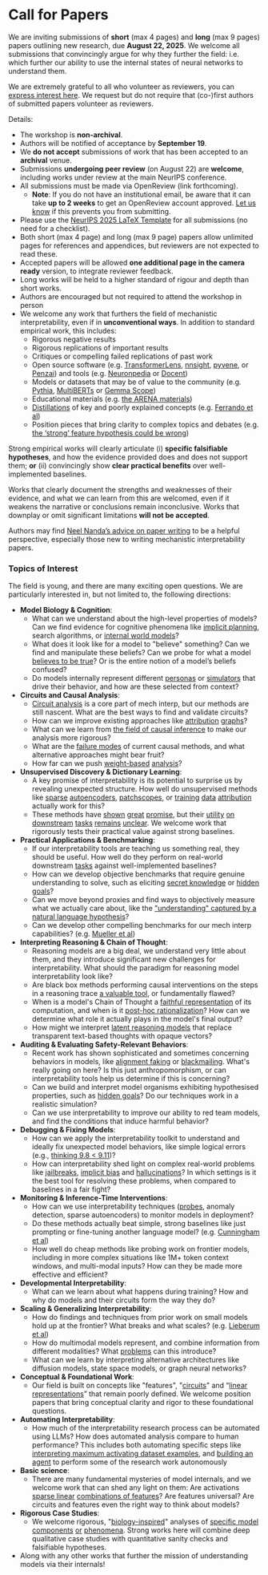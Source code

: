 # Call for Papers
We are inviting submissions of **short** (max 4 pages) and **long** (max 9 pages) papers outlining new research, due **August 22, 2025**. We welcome all submissions that convincingly argue for why they further the field: i.e. which further our ability to use the internal states of neural networks to understand them. 

We are extremely grateful to all who volunteer as reviewers, you can [express interest here](https://www.google.com/url?q=https://docs.google.com/forms/d/e/1FAIpQLSdiw1SJllzoTz_nqzDTzTOGb9DV3W_truQyh-WvYj_QGIi7Mg/viewform?usp%3Ddialog&sa=D&source=editors&ust=1753756675198650&usg=AOvVaw1CJrCT68Nom2qvTo-dCt1S). We request but do not require that (co-)first authors of submitted papers volunteer as reviewers. 

Details: 
* The workshop is **non-archival**.
* Authors will be notified of acceptance by **September 19**.
* We **do not accept** submissions of work that has been accepted to an **archival** venue.
* Submissions **undergoing peer review** (on August 22) are **welcome**, including works under review at the main NeurIPS conference.
* All submissions must be made via OpenReview (link forthcoming).
  * **Note**: If you do not have an institutional email, be aware that it can take **up to 2 weeks** to get an OpenReview account approved. [Let us know](mailto:neurips2025@mechinterpworkshop.com) if this prevents you from submitting.
* Please use the [NeurIPS 2025 LaTeX Template](https://www.google.com/url?q=https://media.neurips.cc/Conferences/NeurIPS2025/Styles.zip&sa=D&source=editors&ust=1753756675200687&usg=AOvVaw3Q89ppk2H-cvj-jHYwyTqw) for all submissions (no need for a checklist).
* Both short (max 4 page) and long (max 9 page) papers allow unlimited pages for references and appendices, but reviewers are not expected to read these.
* Accepted papers will be allowed **one additional page in the camera ready** version, to integrate reviewer feedback.
* Long works will be held to a higher standard of rigour and depth than short works.
* Authors are encouraged but not required to attend the workshop in person
* We welcome any work that furthers the field of mechanistic interpretability, even if in **unconventional ways**. In addition to standard empirical work, this includes:
  * Rigorous negative results
  * Rigorous replications of important results
  * Critiques or compelling failed replications of past work
  * Open source software (e.g. [TransformerLens](https://www.google.com/url?q=https://github.com/neelnanda-io/TransformerLens&sa=D&source=editors&ust=1753756675202393&usg=AOvVaw0OLIvtHcHqxoJ7lNxvd1xA), [nnsight](https://www.google.com/url?q=https://github.com/ndif-team/nnsight&sa=D&source=editors&ust=1753756675202503&usg=AOvVaw24d0KCXD7ftivJj-O-BdwE), [pyvene](https://www.google.com/url?q=https://github.com/stanfordnlp/pyvene/tree/main/pyvene/models/mlp&sa=D&source=editors&ust=1753756675202619&usg=AOvVaw0Cj-bEgljIjAeX5himQTq9), or [Penzai](https://www.google.com/url?q=https://github.com/google-deepmind/penzai&sa=D&source=editors&ust=1753756675202739&usg=AOvVaw2WtunaGR4OMxnGE0sHNC_l)) and tools (e.g. [Neuronpedia](https://www.google.com/url?q=http://neuronpedia.org&sa=D&source=editors&ust=1753756675202877&usg=AOvVaw2qAgT_PLWXwfxjHQUgqpXO) or [Docent](https://www.google.com/url?q=https://transluce.org/introducing-docent&sa=D&source=editors&ust=1753756675203004&usg=AOvVaw1LFpzW_e2u_HB9ExCu7BVA))
  * Models or datasets that may be of value to the community (e.g. [Pythia](https://www.google.com/url?q=https://arxiv.org/abs/2304.01373&sa=D&source=editors&ust=1753756675203260&usg=AOvVaw09ZXYty1NcjrRJv8EiN8Pz), [MultiBERTs](https://www.google.com/url?q=https://arxiv.org/abs/2106.16163&sa=D&source=editors&ust=1753756675203372&usg=AOvVaw2LbvIoYuECc6zNkEu1z1fm) or [Gemma Scope](https://www.google.com/url?q=https://arxiv.org/abs/2408.05147&sa=D&source=editors&ust=1753756675203482&usg=AOvVaw214Di6NC75WIW3WOnb-jhN))
  * Educational materials (e.g. [the ARENA materials](https://www.google.com/url?q=https://arena3-chapter1-transformer-interp.streamlit.app/&sa=D&source=editors&ust=1753756675203709&usg=AOvVaw0Fbh4-euZbv4w0L34gA5kD))
  * [Distillations](https://www.google.com/url?q=https://distill.pub/2017/research-debt/&sa=D&source=editors&ust=1753756675203857&usg=AOvVaw09Zx0X6naMtp-8AGl41gCH) of key and poorly explained concepts (e.g. [Ferrando et al](https://www.google.com/url?q=https://arxiv.org/abs/2405.00208&sa=D&source=editors&ust=1753756675204037&usg=AOvVaw1HeTQ1C6ISuwR626NYPpsW))
  * Position pieces that bring clarity to complex topics and debates (e.g. [the ‘strong’ feature hypothesis could be wrong](https://www.google.com/url?q=https://www.alignmentforum.org/posts/tojtPCCRpKLSHBdpn/the-strong-feature-hypothesis-could-be-wrong&sa=D&source=editors&ust=1753756675204380&usg=AOvVaw3ELCxB25OxaFqFlwgsP3vv))

Strong empirical works will clearly articulate (i) **specific falsifiable hypotheses**, and how the evidence provided does and does not support them; **or** (ii) convincingly show **clear practical benefits** over well-implemented baselines. 

Works that clearly document the strengths and weaknesses of their evidence, and what we can learn from this are welcomed, even if it weakens the narrative or conclusions remain inconclusive. Works that downplay or omit significant limitations **will not be accepted**. 

Authors may find [Neel Nanda’s advice on paper writing](https://www.google.com/url?q=https://www.alignmentforum.org/posts/eJGptPbbFPZGLpjsp/highly-opinionated-advice-on-how-to-write-ml-papers&sa=D&source=editors&ust=1753756675205759&usg=AOvVaw3bgGeXBb6o1qE5ec2Phmp1) to be a helpful perspective, especially those new to writing mechanistic interpretability papers. 
### Topics of Interest
The field is young, and there are many exciting open questions. We are particularly interested in, but not limited to, the following directions: 
* **Model Biology & Cognition**:
  * What can we understand about the high-level properties of models? Can we find evidence for cognitive phenomena like [implicit planning](https://www.google.com/url?q=https://transformer-circuits.pub/2025/attribution-graphs/biology.html%23dives-poems&sa=D&source=editors&ust=1753756675206804&usg=AOvVaw0HSdDVW8_mHAj3ZaiJgjt6), search algorithms, or [internal world models](https://www.google.com/url?q=https://arxiv.org/abs/2210.13382&sa=D&source=editors&ust=1753756675206960&usg=AOvVaw2XNqxHPtB3eDzWl-yg4E3U)?
  * What does it look like for a model to "believe" something? Can we find and manipulate these beliefs? Can we probe for what a model [believes to be true](https://www.google.com/url?q=https://arxiv.org/abs/2310.06824&sa=D&source=editors&ust=1753756675207330&usg=AOvVaw0muv17V55XgOUFl0jH2Jxt)? Or is the entire notion of a model’s beliefs confused?
  * Do models internally represent different [personas](https://www.google.com/url?q=https://arxiv.org/abs/2406.12094&sa=D&source=editors&ust=1753756675207630&usg=AOvVaw0QMUGD4TSlfF1OEcI35VcB) or [simulators](https://www.google.com/url?q=https://www.nature.com/articles/s41586-023-06647-8&sa=D&source=editors&ust=1753756675207751&usg=AOvVaw1LnNrIGNBb0DSZvoZEdrnH) that drive their behavior, and how are these selected from context?
* **Circuits and Causal Analysis**:
  * [Circuit analysis](https://www.google.com/url?q=https://distill.pub/2020/circuits/zoom-in/&sa=D&source=editors&ust=1753756675208190&usg=AOvVaw1eelqjs12SG8dDJuK9NXvY) is a core part of mech interp, but our methods are still nascent. What are the best ways to find and validate circuits?
  * How can we improve existing approaches like [attribution](https://www.google.com/url?q=https://arxiv.org/abs/2406.11944&sa=D&source=editors&ust=1753756675208579&usg=AOvVaw1zRZBnVgyyc7qcurf52WbG) [graphs](https://www.google.com/url?q=https://transformer-circuits.pub/2025/attribution-graphs/methods.html&sa=D&source=editors&ust=1753756675208701&usg=AOvVaw2bouxJJ_iPXbc0tzUWgG9M)?
  * What can we learn from [the field of causal inference](https://www.google.com/url?q=https://arxiv.org/abs/2407.04690&sa=D&source=editors&ust=1753756675208958&usg=AOvVaw1qpZpS57aFSSdzuKuawGVu) to make our analysis more rigorous?
  * What are the [failure modes](https://www.google.com/url?q=https://arxiv.org/abs/2307.15771&sa=D&source=editors&ust=1753756675209231&usg=AOvVaw3UntA-T_-4JTYxlMZ-5C3N) of current causal methods, and what alternative approaches might bear fruit?
  * How far can we push [weight-based](https://www.google.com/url?q=https://arxiv.org/abs/2301.05217&sa=D&source=editors&ust=1753756675209505&usg=AOvVaw19DemEtlUQkIYtQ_ofmCWN) [analysis](https://www.google.com/url?q=https://arxiv.org/abs/2410.08417&sa=D&source=editors&ust=1753756675209597&usg=AOvVaw1McLm7ECPLdaIfBiTGsdNz)?
* **Unsupervised Discovery & Dictionary Learning**:
  * A key promise of interpretability is its potential to surprise us by revealing unexpected structure. How well do unsupervised methods like [sparse](https://www.google.com/url?q=https://arxiv.org/abs/2103.15949&sa=D&source=editors&ust=1753756675210092&usg=AOvVaw1QkDzMjUo3gy1dRCzQDH2X) [autoencoders](https://www.google.com/url?q=https://transformer-circuits.pub/2023/monosemantic-features&sa=D&source=editors&ust=1753756675210223&usg=AOvVaw3hy8TfkOQO5Yi8tTolt3HJ), [patch](https://www.google.com/url?q=https://arxiv.org/abs/2401.06102&sa=D&source=editors&ust=1753756675210314&usg=AOvVaw2k520hIWI3EHCzzKnfkhXf)[scopes](https://www.google.com/url?q=https://arxiv.org/abs/2403.10949v2&sa=D&source=editors&ust=1753756675210405&usg=AOvVaw0O2Gf6xd0csxW4-94A5Mif), or [training](https://www.google.com/url?q=https://proceedings.mlr.press/v70/koh17a?ref%3Dhttps://githubhelp.com&sa=D&source=editors&ust=1753756675210559&usg=AOvVaw3j8uUbIntzUy0LqEhptSKN) [data](https://www.google.com/url?q=https://arxiv.org/abs/2308.03296&sa=D&source=editors&ust=1753756675210653&usg=AOvVaw0aZ0hionc4c44MQuCNNDy4) [attribution](https://www.google.com/url?q=https://arxiv.org/abs/2205.11482&sa=D&source=editors&ust=1753756675210769&usg=AOvVaw2R7FGA7lbru14XkYceRQLr) actually work for this?
  * These methods have [shown](https://www.google.com/url?q=https://transformer-circuits.pub/2024/scaling-monosemanticity/index.html&sa=D&source=editors&ust=1753756675211054&usg=AOvVaw0YbsReGpsdNE0qUAp1TLAF) [great](https://www.google.com/url?q=https://transformer-circuits.pub/2025/attribution-graphs/biology.html&sa=D&source=editors&ust=1753756675211184&usg=AOvVaw15qcSLB9duuaD8VZkMRm9e) [promise](https://www.google.com/url?q=https://arxiv.org/abs/2503.10965&sa=D&source=editors&ust=1753756675211295&usg=AOvVaw0Cp-OtMxnLnFUNddV-1aXe), but their [utility](https://www.google.com/url?q=https://arxiv.org/abs/2502.16681&sa=D&source=editors&ust=1753756675211410&usg=AOvVaw0peCn1Gd3yYJk2kELemspJ) [on](https://www.google.com/url?q=https://www.tilderesearch.com/blog/sieve&sa=D&source=editors&ust=1753756675211514&usg=AOvVaw1h1XKJy44ynAm7echrpmz3) [downstream](https://www.google.com/url?q=https://arxiv.org/abs/2501.17148&sa=D&source=editors&ust=1753756675211625&usg=AOvVaw0H-fBhDeICgGPIMOkh7k8N) [tasks](https://www.google.com/url?q=https://transformer-circuits.pub/2024/features-as-classifiers/index.html&sa=D&source=editors&ust=1753756675211793&usg=AOvVaw0rieHeEd533d8ElSB7VYx2) [remains](https://www.google.com/url?q=https://arxiv.org/abs/2502.04382&sa=D&source=editors&ust=1753756675211900&usg=AOvVaw16QuDqp5Rdm4emfEqDZTDx) [unclear](https://www.google.com/url?q=https://www.alignmentforum.org/posts/4uXCAJNuPKtKBsi28/negative-results-for-saes-on-downstream-tasks&sa=D&source=editors&ust=1753756675212091&usg=AOvVaw02IV5evIIBsYikf3JFBqps). We welcome work that rigorously tests their practical value against strong baselines.
* **Practical Applications & Benchmarking**:
  * If our interpretability tools are teaching us something real, they should be useful. How well do they perform on real-world downstream [tasks](https://www.google.com/url?q=https://www.lesswrong.com/posts/wGRnzCFcowRCrpX4Y/downstream-applications-as-validation-of-interpretability&sa=D&source=editors&ust=1753756675212912&usg=AOvVaw3Ska2jtP5NI6zVkMa_sZAh) against well-implemented baselines?
  * How can we develop objective benchmarks that require genuine understanding to solve, such as eliciting [secret knowledge](https://www.google.com/url?q=https://arxiv.org/abs/2505.14352&sa=D&source=editors&ust=1753756675213353&usg=AOvVaw3NYYqEcmIAmu1hLc_oVGb9) or [hidden goals](https://www.google.com/url?q=https://arxiv.org/abs/2503.10965&sa=D&source=editors&ust=1753756675213477&usg=AOvVaw3W90E1mhcgsSvI7fMo_T2g)?
  * Can we move beyond proxies and find ways to objectively measure what we actually care about, like the ["understanding" captured by a natural language hypothesis](https://www.google.com/url?q=https://arxiv.org/abs/2502.04382&sa=D&source=editors&ust=1753756675213847&usg=AOvVaw1s90RqhtA1pQvyposX4XQX)?
  * Can we develop other compelling benchmarks for our mech interp capabilities? (e.g. [Mueller et al](https://www.google.com/url?q=https://arxiv.org/abs/2504.13151&sa=D&source=editors&ust=1753756675214195&usg=AOvVaw3vOcwyFcRfvpKq8McFSQoc))
* **Interpreting Reasoning & Chain of Thought**:
  * Reasoning models are a big deal, we understand very little about them, and they introduce significant new challenges for interpretability. What should the paradigm for reasoning model interpretability look like?
  * Are black box methods performing causal interventions on the steps in a reasoning trace [a valuable tool](https://www.google.com/url?q=https://arxiv.org/abs/2506.19143&sa=D&source=editors&ust=1753756675215281&usg=AOvVaw2biKUdOYnS9PW4A_jQ67K-), or fundamentally flawed?
  * When is a model's Chain of Thought a [faithful representation](https://www.google.com/url?q=https://arxiv.org/abs/2305.04388&sa=D&source=editors&ust=1753756675215545&usg=AOvVaw1UoCQVNl6k1iXvAkbUa0yt) of its computation, and when is it [post-hoc rationalization](https://www.google.com/url?q=https://arxiv.org/abs/2503.08679&sa=D&source=editors&ust=1753756675215750&usg=AOvVaw3dlcc2oCkiTLbFEIlUnPmH)? How can we determine what role it actually plays in the model's final output?
  * How might we interpret [latent reasoning models](https://www.google.com/url?q=https://arxiv.org/abs/2412.06769&sa=D&source=editors&ust=1753756675216070&usg=AOvVaw1WOQTzBzKeeexzfwJWbb1B) that replace transparent text-based thoughts with opaque vectors?
* **Auditing & Evaluating Safety-Relevant Behaviors**:
  * Recent work has shown sophisticated and sometimes concerning behaviors in models, like [alignment faking](https://www.google.com/url?q=https://arxiv.org/abs/2412.14093&sa=D&source=editors&ust=1753756675216578&usg=AOvVaw1PBCM1kj7DQlfK7b_mpxgU) or [blackmailing](https://www.google.com/url?q=https://www.anthropic.com/research/agentic-misalignment&sa=D&source=editors&ust=1753756675216702&usg=AOvVaw2nJAqlCKCTG0Hsvy2xwzse). What's really going on here? Is this just anthropomorphism, or can interpretability tools help us determine if this is concerning?
  * Can we build and interpret model organisms exhibiting hypothesised properties, such as [hidden goals](https://www.google.com/url?q=https://arxiv.org/abs/2503.10965&sa=D&source=editors&ust=1753756675217135&usg=AOvVaw2ElG0EdVDp8AeBQrwmVuB6)? Do our techniques work in a realistic simulation?
  * Can we use interpretability to improve our ability to red team models, and find the conditions that induce harmful behavior?
* **Debugging & Fixing Models**:
  * How can we apply the interpretability toolkit to understand and ideally fix unexpected model behaviors, like simple logical errors (e.g., [thinking 9.8 < 9.11](https://www.google.com/url?q=https://transluce.org/observability-interface&sa=D&source=editors&ust=1753756675217904&usg=AOvVaw2R_Bb4nPju0SAUTq-ZGVXC))?
  * How can interpretability shed light on complex real-world problems like [jailbreaks](https://www.google.com/url?q=https://transformer-circuits.pub/2025/attribution-graphs/biology.html%23dives-jailbreak&sa=D&source=editors&ust=1753756675218192&usg=AOvVaw1k8m-pRUN0nYkyOsnG5hVk), [implicit bias](https://www.google.com/url?q=https://arxiv.org/abs/2506.10922&sa=D&source=editors&ust=1753756675218300&usg=AOvVaw0PulrRw3K3ygmHWR6VRru0) and [hallucinations](https://www.google.com/url?q=https://arxiv.org/abs/2411.14257&sa=D&source=editors&ust=1753756675218416&usg=AOvVaw1rsarr_kuHPd2sjWQIdrQt)? In which settings is it the best tool for resolving these problems, when compared to baselines in a fair fight?
* **Monitoring & Inference-Time Interventions**:
  * How can we use interpretability techniques ([probes](https://www.google.com/url?q=https://arxiv.org/abs/2102.12452&sa=D&source=editors&ust=1753756675218940&usg=AOvVaw3QUxNbFbERLdQPyRSAquJn), anomaly detection, sparse autoencoders) to monitor models in deployment?
  * Do these methods actually beat simple, strong baselines like just prompting or fine-tuning another language model? (e.g. [Cunningham et al](https://www.google.com/url?q=https://alignment.anthropic.com/2025/cheap-monitors/&sa=D&source=editors&ust=1753756675219382&usg=AOvVaw1uTjUftu50VJUqWoMampze))
  * How well do cheap methods like probing work on frontier models, including in more complex situations like 1M+ token context windows, and multi-modal inputs? How can they be made more effective and efficient?
* **Developmental Interpretability**:
  * What can we learn about what happens during training? How and why do models and their circuits form the way they do?
* **Scaling & Generalizing Interpretability**:
  * How do findings and techniques from prior work on small models hold up at the frontier? What breaks and what scales? (e.g. [Lieberum et al](https://www.google.com/url?q=https://arxiv.org/abs/2307.09458&sa=D&source=editors&ust=1753756675220594&usg=AOvVaw0NaRR9gwpB8lkWOjfFzhz3))
  * How do multimodal models represent, and combine information from different modalities? What [problems](https://www.google.com/url?q=https://openreview.net/pdf?id%3DVUhRdZp8ke&sa=D&source=editors&ust=1753756675220909&usg=AOvVaw0VsvF4FF80Cj0FOCXDZPKr) can this introduce?
  * What can we learn by interpreting alternative architectures like diffusion models, state space models, or graph neural networks?
* **Conceptual & Foundational Work**:
  * Our field is built on concepts like "features", "[circuits](https://www.google.com/url?q=https://distill.pub/2020/circuits/zoom-in/&sa=D&source=editors&ust=1753756675221543&usg=AOvVaw1rNWHgxsPsJgHf4CZ6Rw2A)" and “[linear representations](https://www.google.com/url?q=https://transformer-circuits.pub/2024/july-update/index.html%23linear-representations&sa=D&source=editors&ust=1753756675221710&usg=AOvVaw2w6-NKgIuZ2uRJWFZazSl2)” that remain poorly defined. We welcome position papers that bring conceptual clarity and rigor to these foundational questions.
* **Automating Interpretability**:
  * How much of the interpretability research process can be automated using LLMs? How does automated analysis compare to human performance? This includes both automating specific steps like [interpreting maximum activating dataset examples](https://www.google.com/url?q=https://openaipublic.blob.core.windows.net/neuron-explainer/paper/index.html&sa=D&source=editors&ust=1753756675222567&usg=AOvVaw1Bk7H-cUvcjPS_TsAoJmGs), and [building an agent](https://www.google.com/url?q=https://arxiv.org/abs/2404.14394&sa=D&source=editors&ust=1753756675222719&usg=AOvVaw2twyWywBU7ARhB0bYlj09T) to perform some of the research work autonomously
* **Basic science**:
  * There are many fundamental mysteries of model internals, and we welcome work that can shed any light on them: Are activations [sparse linear](https://www.google.com/url?q=https://arxiv.org/abs/1601.03764&sa=D&source=editors&ust=1753756675223371&usg=AOvVaw2an7dL5wpvt9m0gnBogX1S) [combinations of features](https://www.google.com/url?q=https://transformer-circuits.pub/2022/toy_model/index.html&sa=D&source=editors&ust=1753756675223525&usg=AOvVaw34DTubSgOE7TXib-be97Di)? Are features universal? Are circuits and features even the right way to think about models?
* **Rigorous Case Studies**:
  * We welcome rigorous, "[biology-inspired](https://www.google.com/url?q=https://distill.pub/2020/circuits/curve-circuits/&sa=D&source=editors&ust=1753756675224101&usg=AOvVaw2qaG-4dmoUdneJTxE2sCpY)" analyses of [specific model](https://www.google.com/url?q=https://arxiv.org/abs/2310.04625&sa=D&source=editors&ust=1753756675224273&usg=AOvVaw3jXtizvyZIACiG5Gsu3Mt_) [components](https://www.google.com/url?q=https://transformer-circuits.pub/2024/scaling-monosemanticity/index.html&sa=D&source=editors&ust=1753756675224514&usg=AOvVaw2H_hfx_4CiQd1BnRewmiNM) [or](https://www.google.com/url?q=https://arxiv.org/abs/2305.01610&sa=D&source=editors&ust=1753756675224629&usg=AOvVaw2LFUzAv1NQfXRkbnEMu9LI) [phenomena](https://www.google.com/url?q=https://arxiv.org/abs/2306.09346&sa=D&source=editors&ust=1753756675224761&usg=AOvVaw27sgHYDcPOvZEoZvUGenRJ). Strong works here will combine deep qualitative case studies with quantitative sanity checks and falsifiable hypotheses.
* Along with any other works that further the mission of understanding models via their internals!